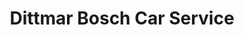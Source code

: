 ---
title: "Dittmar Bosch Car Service"
url: /seesen/dittmar-bosch-car-service/
shop: Autowerkstatt
---